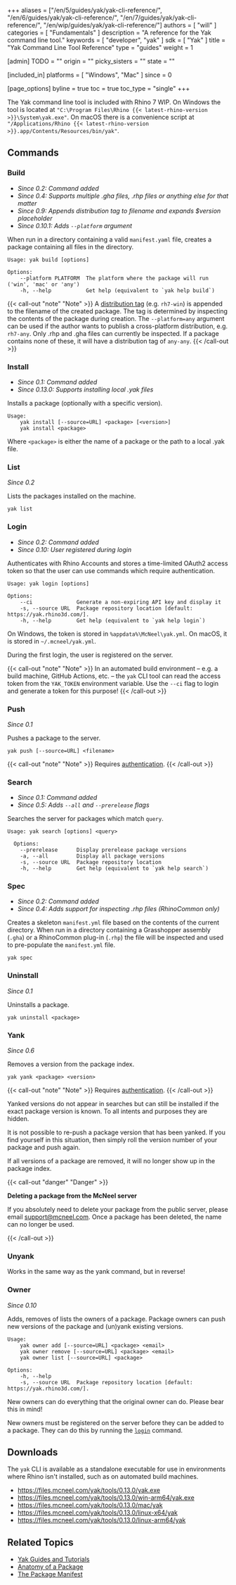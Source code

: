 +++
aliases = ["/en/5/guides/yak/yak-cli-reference/", "/en/6/guides/yak/yak-cli-reference/", "/en/7/guides/yak/yak-cli-reference/", "/en/wip/guides/yak/yak-cli-reference/"]
authors = [ "will" ]
categories = [ "Fundamentals" ]
description = "A reference for the Yak command line tool."
keywords = [ "developer", "yak" ]
sdk = [ "Yak" ]
title = "Yak Command Line Tool Reference"
type = "guides"
weight = 1

[admin]
TODO = ""
origin = ""
picky_sisters = ""
state = ""

[included_in]
platforms = [ "Windows", "Mac" ]
since = 0

[page_options]
byline = true
toc = true
toc_type = "single"
+++

The Yak command line tool is included with Rhino 7 WIP. On Windows the tool is located at `"C:\Program Files\Rhino {{< latest-rhino-version >}}\System\yak.exe"`. On macOS there is a convenience script at `"/Applications/Rhino {{< latest-rhino-version >}}.app/Contents/Resources/bin/yak"`.

## Commands

### Build

* _Since 0.2: Command added_
* _Since 0.4: Supports multiple .gha files, .rhp files or anything else for that matter_
* _Since 0.9: Appends distribution tag to filename and expands $version placeholder_
* _Since 0.10.1: Adds `--platform` argument_

When run in a directory containing a valid `manifest.yaml` file, creates a package containing all files in the directory.

```commandline
Usage: yak build [options]

Options:
    --platform PLATFORM  The platform where the package will run ('win', 'mac' or 'any')
    -h, --help           Get help (equivalent to `yak help build`)
```

{{< call-out "note" "Note" >}}
  A <a class="alert-link" href="../the-anatomy-of-a-package#distributions">distribution tag</a> (e.g. <code>rh7-win</code>) is appended to the filename of the created package. The tag is determined by inspecting the contents of the package during creation. The <code>&#45;&#45;platform=any</code> argument can be used if the author wants to publish a cross-platform distribution, e.g. <code>rh7-any</code>. Only .rhp and .gha files can currently be inspected. If a package contains none of these, it will have a distribution tag of <code>any-any</code>.
{{< /call-out >}}

<!-- During the build, the component GUID is extracted to help with searching for the package later. -->

### Install

* _Since 0.1: Command added_
* _Since 0.13.0: Supports installing local .yak files_

Installs a package (optionally with a specific version).

```commandline
Usage:
    yak install [--source=URL] <package> [<version>]
    yak install <package>
```

Where `<package>` is either the name of a package or the path to a local .yak file.

### List

_Since 0.2_

Lists the packages installed on the machine.

```commandline
yak list
```

### Login

* _Since 0.2: Command added_
* _Since 0.10: User registered during login_

Authenticates with Rhino Accounts and stores a time-limited OAuth2 access token so that the user can use commands which require authentication.

```commandline
Usage: yak login [options]

Options:
    --ci              Generate a non-expiring API key and display it
    -s, --source URL  Package repository location [default: https://yak.rhino3d.com/].
    -h, --help        Get help (equivalent to `yak help login`)
```

On Windows, the token is stored in `%appdata%\McNeel\yak.yml`. On macOS, it is stored in `~/.mcneel/yak.yml`.

During the first login, the user is registered on the server.

{{< call-out "note" "Note" >}}
  In an automated build environment – e.g. a build machine, GitHub Actions, etc. – the `yak` CLI tool can read the access token from the `YAK_TOKEN` environment variable. Use the `--ci` flag to login and generate a token for this purpose!
{{< /call-out >}}

### Push

_Since 0.1_

Pushes a package to the server.

```commandline
yak push [--source=URL] <filename>
```

{{< call-out "note" "Note" >}}
  Requires <a class="alert-link" href="#login">authentication</a>.
{{< /call-out >}}

### Search

* _Since 0.1: Command added_
* _Since 0.5: Adds `--all` and `--prerelease` flags_

Searches the server for packages which match `query`.

```commandline
Usage: yak search [options] <query>

  Options:
    --prerelease      Display prerelease package versions
    -a, --all         Display all package versions
    -s, --source URL  Package repository location
    -h, --help        Get help (equivalent to `yak help search`)
```

### Spec

* _Since 0.2: Command added_
* _Since 0.4: Adds support for inspecting .rhp files (RhinoCommon only)_

Creates a skeleton `manifest.yml` file based on the contents of the current directory. When run in a directory containing a Grasshopper assembly (`.gha`) or a RhinoCommon plug-in (`.rhp`) the file will be inspected and used to pre-populate the `manifest.yml` file.

```commandline
yak spec
```

### Uninstall

_Since 0.1_

Uninstalls a package.

```commandline
yak uninstall <package>
```
<!-- deactivation fallback removed in v0.6-->
<!-- {{< call-out "note" "Note" >}}
  Since 0.3, Yak will attempt to remove the package from the machine. If this isn't possible -- likely because Rhino is running -- then the package will be <em>deactivated</em> instead.
{{< /call-out >}} -->

### Yank

_Since 0.6_

Removes a version from the package index.

```commandline
yak yank <package> <version>
```

{{< call-out "note" "Note" >}}
  Requires <a class="alert-link" href="#login">authentication</a>.
{{< /call-out >}}

Yanked versions do not appear in searches but can still be installed if the exact package version is known. To all intents and purposes they are hidden.

It is not possible to re-push a package version that has been yanked. If you find yourself in this situation, then simply roll the version number of your package and push again.

If all versions of a package are removed, it will no longer show up in the package index.

{{< call-out "danger" "Danger" >}}
  <p><strong>Deleting a package from the McNeel server</strong></p>
  <p>If you absolutely need to delete your package from the public server, please email <a href="mailto:support@mcneel.com">support@mcneel.com</a>. Once a package has been deleted, the name can no longer be used.</p>
{{< /call-out >}}

### Unyank

Works in the same way as the yank command, but in reverse!

### Owner

_Since 0.10_

Adds, removes of lists the owners of a package. Package owners can push new versions of the package and (un)yank existing versions.

```commandline
Usage:
    yak owner add [--source=URL] <package> <email>
    yak owner remove [--source=URL] <package> <email>
    yak owner list [--source=URL] <package>
    
Options:
    -h, --help
    -s, --source URL  Package repository location [default: https://yak.rhino3d.com/].
```

New owners can do everything that the original owner can do. Please bear this in mind!

New owners must be registered on the server before they can be added to a package. They can do this by running the [`login`](#login) command.

## Downloads

The `yak` CLI is available as a standalone executable for use in environments where Rhino isn't installed, such as on automated build machines.

* https://files.mcneel.com/yak/tools/0.13.0/yak.exe
* https://files.mcneel.com/yak/tools/0.13.0/win-arm64/yak.exe
* https://files.mcneel.com/yak/tools/0.13.0/mac/yak
* https://files.mcneel.com/yak/tools/0.13.0/linux-x64/yak
* https://files.mcneel.com/yak/tools/0.13.0/linux-arm64/yak


## Related Topics

- [Yak Guides and Tutorials](/guides/yak/)
- [Anatomy of a Package](/guides/yak/the-anatomy-of-a-package/)
- [The Package Manifest](/guides/yak/the-package-manifest/)
